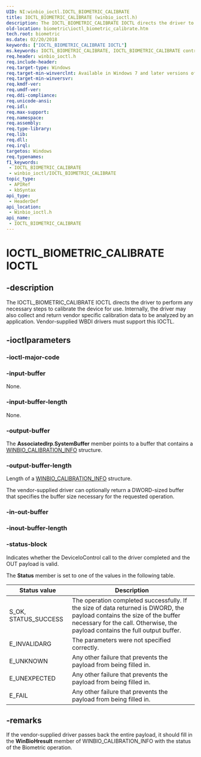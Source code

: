 ```yaml
---
UID: NI:winbio_ioctl.IOCTL_BIOMETRIC_CALIBRATE
title: IOCTL_BIOMETRIC_CALIBRATE (winbio_ioctl.h)
description: The IOCTL_BIOMETRIC_CALIBRATE IOCTL directs the driver to perform any necessary steps to calibrate the device for use.
old-location: biometric\ioctl_biometric_calibrate.htm
tech.root: biometric
ms.date: 02/20/2018
keywords: ["IOCTL_BIOMETRIC_CALIBRATE IOCTL"]
ms.keywords: IOCTL_BIOMETRIC_CALIBRATE, IOCTL_BIOMETRIC_CALIBRATE control, IOCTL_BIOMETRIC_CALIBRATE control code [Biometric Devices], biometric.ioctl_biometric_calibrate, biometric_ref_160131c1-3389-4869-89c5-0d01761930e2.xml, winbio_ioctl/IOCTL_BIOMETRIC_CALIBRATE
req.header: winbio_ioctl.h
req.include-header: 
req.target-type: Windows
req.target-min-winverclnt: Available in Windows 7 and later versions of Windows.
req.target-min-winversvr: 
req.kmdf-ver: 
req.umdf-ver: 
req.ddi-compliance: 
req.unicode-ansi: 
req.idl: 
req.max-support: 
req.namespace: 
req.assembly: 
req.type-library: 
req.lib: 
req.dll: 
req.irql: 
targetos: Windows
req.typenames: 
f1_keywords:
 - IOCTL_BIOMETRIC_CALIBRATE
 - winbio_ioctl/IOCTL_BIOMETRIC_CALIBRATE
topic_type:
 - APIRef
 - kbSyntax
api_type:
 - HeaderDef
api_location:
 - Winbio_ioctl.h
api_name:
 - IOCTL_BIOMETRIC_CALIBRATE
---
```


# IOCTL_BIOMETRIC_CALIBRATE IOCTL


## -description

The IOCTL_BIOMETRIC_CALIBRATE IOCTL directs the driver to perform any necessary steps to calibrate the device for use.  Internally, the driver may also collect and return vendor specific calibration data to be analyzed by an application. Vendor-supplied WBDI drivers must support this IOCTL.

## -ioctlparameters

### -ioctl-major-code

### -input-buffer

None.

### -input-buffer-length

None.

### -output-buffer

The <b>AssociatedIrp</b>.<b>SystemBuffer</b> member points to a buffer that contains a <a href="/windows-hardware/drivers/ddi/winbio_ioctl/ns-winbio_ioctl-_winbio_calibration_info">WINBIO_CALIBRATION_INFO</a> structure.

### -output-buffer-length

Length of a <a href="/windows-hardware/drivers/ddi/winbio_ioctl/ns-winbio_ioctl-_winbio_calibration_info">WINBIO_CALIBRATION_INFO</a> structure. 

The vendor-supplied driver can optionally return a DWORD-sized buffer that specifies the buffer size necessary for the requested operation.

### -in-out-buffer

### -inout-buffer-length

### -status-block

Indicates whether the DeviceIoControl call to the driver completed and the OUT payload is valid.

The <b>Status</b> member is set to one of the values in the following table.

|Status value|Description|
|--- |--- |
|S_OK, STATUS_SUCCESS|The operation completed successfully.  If the size of data returned is DWORD, the payload contains the size of the buffer necessary for the call.  Otherwise, the payload contains the full output buffer.|
|E_INVALIDARG|The parameters were not specified correctly.|
|E_UNKNOWN|Any other failure that prevents the payload from being filled in.|
|E_UNEXPECTED|Any other failure that prevents the payload from being filled in.|
|E_FAIL|Any other failure that prevents the payload from being filled in.|

## -remarks

If the vendor-supplied driver passes back the entire payload, it should fill in the <b>WinBioHresult</b> member of WINBIO_CALIBRATION_INFO with the status of the Biometric operation.
